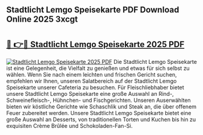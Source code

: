 ## Stadtlicht Lemgo Speisekarte PDF Download Online 2025 3xcgt

# <h2><a href="http://gc6xy1.nevu.top/?p=Stadtlicht+Lemgo+Speisekarte">🔗 👉🔴 Stadtlicht Lemgo Speisekarte 2025 PDF</a></h2>

[![Stadtlicht Lemgo Speisekarte 2025 PDF](https://i.imgur.com/dBaPXMq.png)](http://gc6xy1.nevu.top/?p=Stadtlicht+Lemgo+Speisekarte)
Die Stadtlicht Lemgo Speisekarte ist eine Gelegenheit, die Vielfalt zu genießen und etwas für sich selbst zu wählen. Wenn Sie nach einem leichten und frischen Gericht suchen, empfehlen wir Ihnen, unseren Salatbereich auf der Stadtlicht Lemgo Speisekarte unserer Cafeteria zu besuchen. Für Fleischliebhaber bietet unsere Stadtlicht Lemgo Speisekarte eine große Auswahl an Rind-, Schweinefleisch-, Hühnchen- und Fischgerichten. Unseren Auserwählten bieten wir köstliche Gerichte wie Schaschlik und Steak an, die über offenem Feuer zubereitet werden. Unsere Stadtlicht Lemgo Speisekarte bietet eine große Auswahl an Desserts, von traditionellen Torten und Kuchen bis hin zu exquisiten Crème Brûlée und Schokoladen-Fan-Si.
